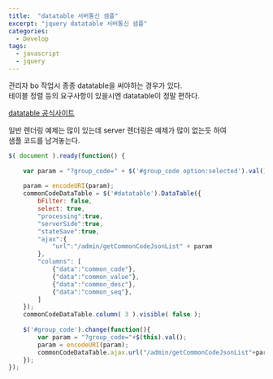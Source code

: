 ```yaml
---
title:  "datatable 서버통신 샘플"
excerpt: "jquery datatable 서버통신 샘플"
categories:
  - Develop
tags:
  - javascript
  - jquery
---
```


관리자 bo 작업시 종종 datatable을 써야하는 경우가 있다.  
테이블 정렬 등의 요구사항이 있을시엔 datatable이 정말 편하다. 

[datatable 공식사이트](https://datatables.net/)

일반 렌더링 예제는 많이 있는데 server 렌더링은 예제가 많이 없는듯 하여  
샘플 코드를 남겨놓는다.  

```javascript 
$( document ).ready(function() { 
    
    var param = "?group_code=" + $('#group_code option:selected').val(); 
    
    param = encodeURI(param); 
    commonCodeDataTable = $('#datatable').DataTable({ 
        bFilter: false, 
        select: true, 
        "processing":true, 
        "serverSide":true, 
        "stateSave":true, 
        "ajax":{ 
            "url":"/admin/getCommonCodeJsonList" + param 
        }, 
        "columns": [ 
            {"data":"common_code"}, 
            {"data":"common_value"}, 
            {"data":"common_desc"}, 
            {"data":"common_seq"}, 
        ] 
    }); 
    commonCodeDataTable.column( 3 ).visible( false ); 
    
    $('#group_code').change(function(){ 
        var param = "?group_code="+$(this).val(); 
        param = encodeURI(param); 
        commonCodeDataTable.ajax.url("/admin/getCommonCodeJsonList"+param).load(); 
    }); 
});
```